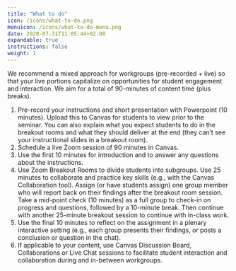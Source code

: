 ```yaml
---
title: "What to do"
icon: /icons/what-to-do.png
menuicon: /icons/what-to-do-menu.png
date: 2020-07-31T11:05:44+02:00
expandable: true
instructions: false
weight: 1
---
```


We recommend a mixed approach for workgroups (pre-recorded + live) so that your live portions capitalize on opportunities for student engagement and interaction. We aim for a total of 90-minutes of content time (plus breaks).

1. Pre-record your instructions and short presentation with Powerpoint (10 minutes). Upload this to Canvas for students to view prior to the seminar. You can also explain what you expect students to do in the breakout rooms and what they should deliver at the end (they can’t see your instructional slides in a breakout room).
2. Schedule a live Zoom session of 90 minutes in Canvas.
3. Use the first 10 minutes for introduction and to answer any questions about the instructions.
4. Use Zoom Breakout Rooms to divide students into subgroups. Use 25 minutes to collaborate and practice key skills (e.g., with the Canvas Collaboration tool). Assign (or have students assign) one group member who will report back on their findings after the breakout room session. Take a mid-point check (10 minutes) as a full group to check-in on progress and questions, followed by a 10-minute break. Then continue with another 25-minute breakout session to continue with in-class work.
5. Use the final 10 minutes to reflect on the assignment in a plenary interactive setting (e.g., each group presents their findings, or posts a conclusion or question in the chat).
6. If applicable to your content, use Canvas Discussion Board, Collaborations or Live Chat sessions to facilitate student interaction and collaboration during and in-between workgroups.
